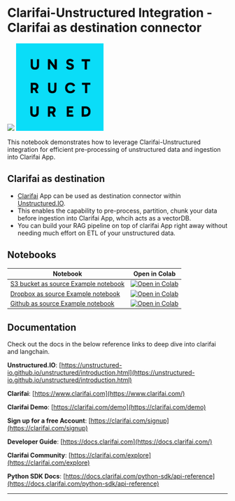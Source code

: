 # Clarifai-Unstructured Integration - Clarifai as destination connector

<img src="https://www.acquia.com/sites/default/files/styles/large/public/media/image/2023-08/Clarifai%20Logo_Integration.png?itok=rBf2SQ2H" width="200"> <img src="https://raw.githubusercontent.com/Unstructured-IO/unstructured/main/img/unstructured_logo.png" width="200">

This notebook demonstrates how to leverage Clarifai-Unstructured integration for efficient pre-processing of unstructured data and ingestion into Clarifai App.

## Clarifai as destination

* [Clarifai](https://www.clarifai.com/) App can be used as destination connector within [Unstructured.IO](https://unstructured.io/).
* This enables the capability to pre-process, partition, chunk your data before ingestion into Clarifai App, whcih acts as a vectorDB.
* You can build your RAG pipeline on top of clarifai App right away without needing much effort on ETL of your unstructured data.


## Notebooks
 | Notebook    | Open in Colab |
| ----------- | -----------   |
| [S3 bucket as source Example notebook](https://github.com/Clarifai/examples/blob/main/Integrations/Unstructured/Clarifai_Unstructured_integration_demo.ipynb) | [![Open in Colab](https://colab.research.google.com/assets/colab-badge.svg)](https://colab.research.google.com/github/Clarifai/examples/blob/main/Integrations/Unstructured/Clarifai_Unstructured_integration_demo.ipynb) |
| [Dropbox as source Example notebook](https://github.com/Clarifai/examples/blob/main/Integrations/Unstructured/Dropbox_Clarifai_Unstructured_integration_example.ipynb) | [![Open in Colab](https://colab.research.google.com/assets/colab-badge.svg)](https://github.com/Clarifai/examples/blob/main/Integrations/Unstructured/Dropbox_Clarifai_Unstructured_integration_example.ipynb)|
| [Github as source Example notebook](https://github.com/Clarifai/examples/blob/main/Integrations/Unstructured/Clarifai_github_using_unstructured_io_integration_example.ipynb) |[![Open in Colab](https://colab.research.google.com/assets/colab-badge.svg)](https://github.com/Clarifai/examples/blob/main/Integrations/Unstructured/Clarifai_github_using_unstructured_io_integration_example.ipynb)|




## Documentation
Check out the docs in the below reference links to deep dive into clarifai and langchain.

**Unstructured.IO**: [https://unstructured-io.github.io/unstructured/introduction.html](https://unstructured-io.github.io/unstructured/introduction.html)

**Clarifai**: [https://www.clarifai.com](https://www.clarifai.com/)

**Clarifai Demo**: [https://clarifai.com/demo](https://clarifai.com/demo)

**Sign up for a free Account**: [https://clarifai.com/signup](https://clarifai.com/signup)

**Developer Guide**: [https://docs.clarifai.com](https://docs.clarifai.com/)

**Clarifai Community**: [https://clarifai.com/explore](https://clarifai.com/explore)

**Python SDK Docs**: [https://docs.clarifai.com/python-sdk/api-reference](https://docs.clarifai.com/python-sdk/api-reference)

---
